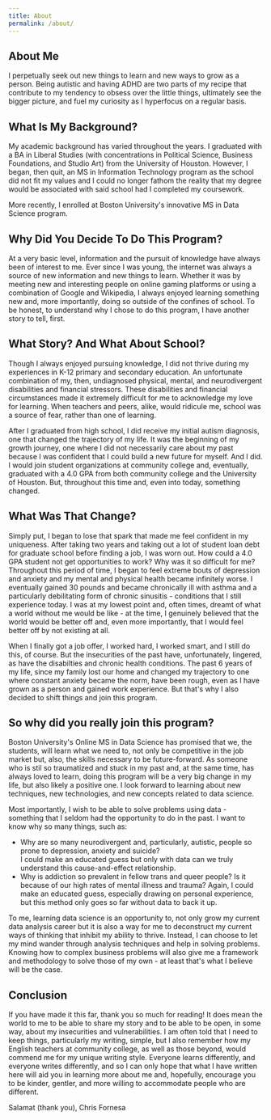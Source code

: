 ```yaml
---
title: About
permalink: /about/
---
```


## About Me

I perpetually seek out new things to learn and new ways to grow as a person.  Being autistic and having ADHD are two parts of my recipe that contribute to my tendency to obsess over the little things, ultimately see the bigger picture, and fuel my curiosity as I hyperfocus on a regular basis.  


## What Is My Background?

My academic background has varied throughout the years.  I graduated with a BA in Liberal Studies (with concentrations in Political Science, Business Foundations, and Studio Art) from the University of Houston.  However, I began, then quit, an MS in Information Technology program as the school did not fit my values and I could no longer fathom the reality that my degree would be associated with said school had I completed my coursework.

More recently, I enrolled at Boston University's innovative MS in Data Science program.


## Why Did You Decide To Do This Program?

At a very basic level, information and the pursuit of knowledge have always been of interest to me.  Ever since I was young, the internet was always a source of new information and new things to learn.  Whether it was by meeting new and interesting people on online gaming platforms or using a combination of Google and Wikipedia, I always enjoyed learning something new and, more importantly, doing so outside of the confines of school.  To be honest, to understand why I chose to do this program, I have another story to tell, first.


## What Story? And What About School?

Though I always enjoyed pursuing knowledge, I did not thrive during my experiences in K-12 primary and secondary education.  An unfortunate combination of my, then, undiagnosed physical, mental, and neurodivergent disabilities and financial stressors.  These disabilities and financial circumstances made it extremely difficult for me to acknowledge my love for learning.  When teachers and peers, alike, would ridicule me, school was a source of fear, rather than one of learning.

After I graduated from high school, I did receive my initial autism diagnosis, one that changed the trajectory of my life.  It was the beginning of my growth journey, one where I did not necessarily care about my past because I was confident that I could build a new future for myself.  And I did.  I would join student organizations at community college and, eventually, graduated with a 4.0 GPA from both community college and the University of Houston.  But, throughout this time and, even into today, something changed.


## What Was That Change?

Simply put, I began to lose that spark that made me feel confident in my uniqueness.  After taking two years and taking out a lot of student loan debt for graduate school before finding a job, I was worn out.  How could a 4.0 GPA student not get opportunities to work?  Why was it so difficult for me?  Throughout this period of time, I began to feel extreme bouts of depression and anxiety and my mental and physical health became infinitely worse.  I eventually gained 30 pounds and became chronically ill with asthma and a particularly debilitating form of chronic sinusitis - conditions that I still experience today.  I was at my lowest point and, often times, dreamt of what a world without me would be like - at the time, I genuinely believed that the world would be better off and, even more importantly, that I would feel better off by not existing at all.

When I finally got a job offer, I worked hard, I worked smart, and I still do this, of course.  But the insecurities of the past have, unfortunately, lingered, as have the disabilties and chronic health conditions.  The past 6 years of my life, since my family lost our home and changed my trajectory to one where constant anxiety became the norm, have been rough, even as I have grown as a person and gained work experience.  But that's why I also decided to shift things and join this program.


## So why did you really join this program?

Boston University's Online MS in Data Science has promised that we, the students, will learn what we need to, not only be competitive in the job market but, also, the skills necessary to be future-forward.  As someone who is stil so traumatized and stuck in my past and, at the same time, has always loved to learn, doing this program will be a very big change in my life, but also likely a positive one.  I look forward to learning about new techniques, new technologies, and new concepts related to data science.  

Most importantly, I wish to be able to solve problems using data - something that I seldom had the opportunity to do in the past.  I want to know why so many things, such as:
- Why are so many neurodivergent and, particularly, autistic, people so prone to depression, anxiety and suicide?  
I could make an educated guess but only with data can we truly understand this cause-and-effect relationship.
- Why is addiction so prevalent in fellow trans and queer people?  Is it because of our high rates of mental illness and trauma?
Again, I could make an educated guess, especially drawing on personal experience, but this method only goes so far without data to back it up.

To me, learning data science is an opportunity to, not only grow my current data analysis career but it is also a way for me to deconstruct my current ways of thinking that inhibit my ability to thrive.  Instead, I can choose to let my mind wander through analysis techniques and help in solving problems.  Knowing how to complex business problems will also give me a framework and methodology to solve those of my own - at least that's what I believe will be the case.

## Conclusion

If you have made it this far, thank you so much for reading!  It does mean the world to me to be able to share my story and to be able to be open, in some way, about my insecurities and vulnerabilities.  I am often told that I need to keep things, particularly my writing, simple, but I also remember how my English teachers at community college, as well as those beyond, would commend me for my unique writing style.  Everyone learns differently, and everyone writes differently, and so I can only hope that what I have written here will aid you in learning more about me and, hopefully, encourage you to be kinder, gentler, and more willing to accommodate people who are different.

Salamat (thank you),
Chris Fornesa
